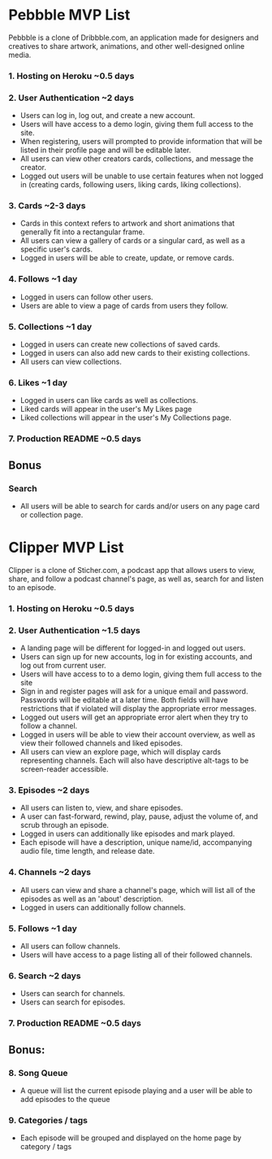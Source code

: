 # Pebbble MVP List 
Pebbble is a clone of Dribbble.com, an application made for designers and creatives to share artwork, animations, and other well-designed online media. 

### 1. Hosting on Heroku ~0.5 days
### 2. User Authentication ~2 days
  - Users can log in, log out, and create a new account. 
  - Users will have access to a demo login, giving them full access to the site.
  - When registering, users will prompted to provide information that will be listed in their profile page and will be editable later. 
  - All users can view other creators cards, collections, and message the creator. 
  - Logged out users will be unable to use certain features when not logged in (creating cards, following users, liking cards, liking collections).
### 3. Cards ~2-3 days
  - Cards in this context refers to artwork and short animations that generally fit into a rectangular frame. 
  - All users can view a gallery of cards or a singular card, as well as a specific user's cards. 
  - Logged in users will be able to create, update, or remove cards.
### 4. Follows ~1 day
  - Logged in users can follow other users.
  - Users are able to view a page of cards from users they follow. 
### 5. Collections ~1 day
  - Logged in users can create new collections of saved cards. 
  - Logged in users can also add new cards to their existing collections.
  - All users can view collections. 
### 6. Likes ~1 day
  - Logged in users can like cards as well as collections.
  - Liked cards will appear in the user's My Likes page
  - Liked collections will appear in the user's My Collections page. 
### 7. Production README ~0.5 days
## Bonus
### Search
  - All users will be able to search for cards and/or users on any page card or collection page. 






# Clipper MVP List
Clipper is a clone of Sticher.com, a podcast app that allows users to view, share, and follow a podcast channel's page, as well as, search for and listen to an episode. 

### 1. Hosting on Heroku ~0.5 days
### 2. User Authentication ~1.5 days
  - A landing page will be different for logged-in and logged out users.
  - Users can sign up for new accounts, log in for existing accounts, and log out from current user. 
  - Users will have access to to a demo login, giving them full access to the site
  - Sign in and register pages will ask for a unique email and password. Passwords will be editable at a later time. Both fields will have restrictions that if violated will display the appropriate error messages.
  - Logged out users will get an appropriate error alert when they try to follow a channel. 
  - Logged in users will be able to view their account overview, as well as view their followed channels and liked episodes.
  - All users can view an explore page, which will display cards representing channels. Each will also have descriptive alt-tags to be screen-reader accessible.
### 3. Episodes ~2 days
  - All users can listen to, view, and share episodes.
  - A user can fast-forward, rewind, play, pause, adjust the volume of, and  scrub through an episode. 
  - Logged in users can additionally like episodes and mark played. 
  - Each episode will have a description, unique name/id, accompanying audio file, time length, and release date. 
### 4. Channels ~2 days
  - All users can view and share a channel's page, which will list all of the episodes as well as an 'about' description.
  - Logged in users can additionally follow channels.   
### 5. Follows ~1 day
  - All users can follow channels. 
  - Users will have access to a page listing all of their followed channels.
### 6. Search ~2 days
  - Users can search for channels. 
  - Users can search for episodes. 
### 7. Production README ~0.5 days
## Bonus: 
### 8. Song Queue
  - A queue will list the current episode playing and a user will be able to add episodes to the queue
### 9. Categories / tags
  - Each episode will be grouped and displayed on the home page by category /  tags



